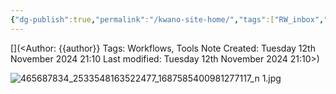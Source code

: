 ```yaml
---
{"dg-publish":true,"permalink":"/kwano-site-home/","tags":["RW_inbox","readwise","dg-home","dg-publish","gardenEntry"]}
---
```



[](<Author: {{author}}
Tags: Workflows, Tools
Note Created: Tuesday 12th November 2024 21:10
Last modified: Tuesday 12th November 2024 21:10>)

![465687834_2533548163522477_1687585400981277117_n 1.jpg](/img/user/X/Attachments/465687834_2533548163522477_1687585400981277117_n%201.jpg)


